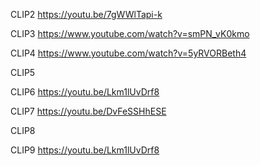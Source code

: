 CLIP2 https://youtu.be/7gWWlTapi-k

CLIP3 https://www.youtube.com/watch?v=smPN_vK0kmo

CLIP4 https://www.youtube.com/watch?v=5yRVORBeth4

CLIP5

CLIP6 https://youtu.be/Lkm1lUvDrf8

CLIP7 https://youtu.be/DvFeSSHhESE

CLIP8

CLIP9 https://youtu.be/Lkm1lUvDrf8
